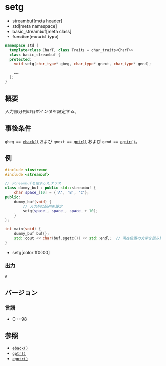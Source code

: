 # setg
* streambuf[meta header]
* std[meta namespace]
* basic_streambuf[meta class]
* function[meta id-type]

```cpp
namespace std {
  template<class CharT, class Traits = char_traits<CharT>>
  class basic_streambuf {
  protected:
    void setg(char_type* gbeg, char_type* gnext, char_type* gend);

    ……
  };
}
```

## 概要
入力部分列の各ポインタを設定する。

## 事後条件
`gbeg == `[`eback()`](eback.md) および `gnext == `[`gptr()`](gptr.md) および `gend == `[`egptr()`](egptr.md)。

## 例
```cpp example
#include <iostream>
#include <streambuf>

// streambufを継承したクラス
class dummy_buf : public std::streambuf {
    char space_[10] = {'A', 'B', 'C'};
public:
    dummy_buf(void) {
        // 入力列に配列を設定
        setg(space_, space_, space_ + 10);
    }
};

int main(void) {
    dummy_buf buf{};
    std::cout << char(buf.sgetc()) << std::endl;  // 現在位置の文字を読み取る
}
```
* setg[color ff0000]

### 出力
```
A
```

## バージョン
### 言語
- C++98

## 参照
- [`eback()`](eback.md)
- [`gptr()`](gptr.md)
- [`egptr()`](egptr.md)
